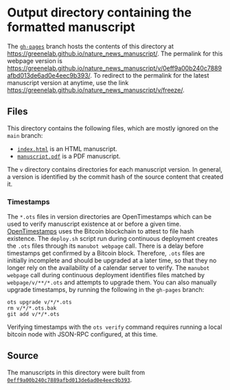 # Output directory containing the formatted manuscript

The [`gh-pages`](https://github.com/greenelab/nature_news_manuscript/tree/gh-pages) branch hosts the contents of this directory at <https://greenelab.github.io/nature_news_manuscript/>.
The permalink for this webpage version is <https://greenelab.github.io/nature_news_manuscript/v/0eff9a00b240c7889afbd013de6ad0e4eec9b393/>.
To redirect to the permalink for the latest manuscript version at anytime, use the link <https://greenelab.github.io/nature_news_manuscript/v/freeze/>.

## Files

This directory contains the following files, which are mostly ignored on the `main` branch:

+ [`index.html`](index.html) is an HTML manuscript.
+ [`manuscript.pdf`](manuscript.pdf) is a PDF manuscript.

The `v` directory contains directories for each manuscript version.
In general, a version is identified by the commit hash of the source content that created it.

### Timestamps

The `*.ots` files in version directories are OpenTimestamps which can be used to verify manuscript existence at or before a given time.
[OpenTimestamps](https://opentimestamps.org/) uses the Bitcoin blockchain to attest to file hash existence.
The `deploy.sh` script run during continuous deployment creates the `.ots` files through its `manubot webpage` call.
There is a delay before timestamps get confirmed by a Bitcoin block.
Therefore, `.ots` files are initially incomplete and should be upgraded at a later time, so that they no longer rely on the availability of a calendar server to verify.
The `manubot webpage` call during continuous deployment identifies files matched by `webpage/v/**/*.ots` and attempts to upgrade them.
You can also manually upgrade timestamps, by running the following in the `gh-pages` branch:

```shell
ots upgrade v/*/*.ots
rm v/*/*.ots.bak
git add v/*/*.ots
```

Verifying timestamps with the `ots verify` command requires running a local bitcoin node with JSON-RPC configured, at this time.

## Source

The manuscripts in this directory were built from
[`0eff9a00b240c7889afbd013de6ad0e4eec9b393`](https://github.com/greenelab/nature_news_manuscript/commit/0eff9a00b240c7889afbd013de6ad0e4eec9b393).
